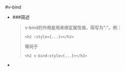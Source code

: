 #v-bind
- ###简述
    >v-bind的作用是用来绑定属性值，简写为":"。例：
    >
    >```
    ><h2 :style={...}></h2>
    >```
    >
    >等同于     
    >```
    ><h2 v-bind:style={...}></h2>
    >```
   
- 